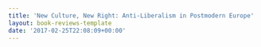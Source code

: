 ```yaml
---
title: 'New Culture, New Right: Anti-Liberalism in Postmodern Europe'
layout: book-reviews-template
date: '2017-02-25T22:08:09+00:00'
---
```


